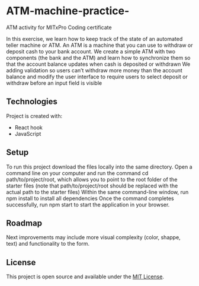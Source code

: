 # ATM-machine-practice-
ATM activity for MITxPro Coding certificate 

In this exercise, we learn how to keep track of the state of an automated teller machine or ATM. An ATM is a machine that you can use to withdraw or deposit cash to your bank account. We create a simple ATM with two components (the bank and the ATM) and learn how to synchronize them so that the account balance updates when cash is deposited or withdrawn
We adding validation so users can’t withdraw more money than the account balance and modify the user interface to require users to select deposit or withdraw before an input field is visible

	
## Technologies
Project is created with:
* React hook
* JavaScript
	
## Setup
To run this project download the files locally into the same directory. Open a command line on your computer and run the command cd path/to/project/root, which allows you to point to the root folder of the starter files (note that path/to/project/root should be replaced with the actual path to the starter files)
Within the same command-line window, run npm install to install all dependencies
Once the command completes successfully, run npm start to start the application in your browser.

## Roadmap
Next improvements may include more visual complexity (color, shappe, text) and functionality to the form.

## License
This project is open source and available under the [MIT License](LICENSE).

